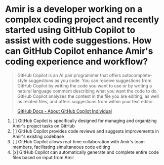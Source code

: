 # Amir is a developer working on a complex coding project and recently started using GitHub Copilot to assist with code suggestions. How can GitHub Copilot enhance Amir's coding experience and workflow?

> GitHub Copilot is an AI pair programmer that offers autocomplete-style suggestions as you code. You can receive suggestions from GitHub Copilot by writing the code you want to use or by writing a natural language comment describing what you want the code to do. GitHub Copilot analyzes the context in the file you are editing, as well as related files, and offers suggestions from within your text editor.
> 
> [GitHub Docs - About GitHub Copilot Individual](https://docs.github.com/en/copilot/overview-of-github-copilot/about-github-copilot-individual)

1. [ ] GitHub Copilot is specifically designed for managing and organizing Amir's project tasks on GitHub
1. [ ] GitHub Copilot provides code reviews and suggests improvements in Amir's existing codebase
1. [ ] GitHub Copilot allows real-time collaboration with Amir's team members, facilitating simultaneous code editing
1. [x] GitHub Copilot can automatically generate and complete entire code files based on input from Amir
